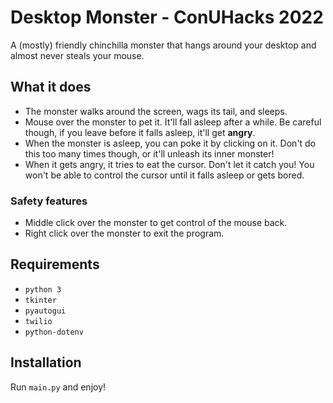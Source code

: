 # Desktop Monster - ConUHacks 2022

A (mostly) friendly chinchilla monster that hangs around your desktop and almost never steals your mouse.

## What it does
* The monster walks around the screen, wags its tail, and sleeps.
* Mouse over the monster to pet it. It'll fall asleep after a while. Be careful though, if you leave before it falls asleep, it'll get **angry**.
* When the monster is asleep, you can poke it by clicking on it. Don't do this too many times though, or it'll unleash its inner monster!
* When it gets angry, it tries to eat the cursor. Don't let it catch you! You won't be able to control the cursor until it falls asleep or gets bored.

### Safety features
* Middle click over the monster to get control of the mouse back.
* Right click over the monster to exit the program.

## Requirements
* `python 3`
* `tkinter`
* `pyautogui`
* `twilio`
* `python-dotenv`

## Installation
Run `main.py` and enjoy!